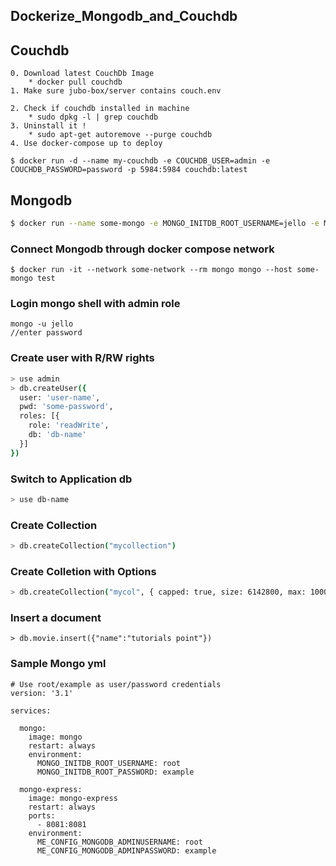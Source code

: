 ## Dockerize_Mongodb_and_Couchdb



## Couchdb

```
0. Download latest CouchDb Image
    * docker pull couchdb
1. Make sure jubo-box/server contains couch.env
    
2. Check if couchdb installed in machine
    * sudo dpkg -l | grep couchdb
3. Uninstall it !
    * sudo apt-get autoremove --purge couchdb
4. Use docker-compose up to deploy
```



```
$ docker run -d --name my-couchdb -e COUCHDB_USER=admin -e COUCHDB_PASSWORD=password -p 5984:5984 couchdb:latest
```

## Mongodb

```bash
$ docker run --name some-mongo -e MONGO_INITDB_ROOT_USERNAME=jello -e MONGO_INITDB_ROOT_PASSWORD=world -e MONGO_INITDB_DATABASE=testdb -d -p 27017:27017 mongo:latest --auth
```

### Connect Mongodb through docker compose network

```
$ docker run -it --network some-network --rm mongo mongo --host some-mongo test
```

### Login mongo shell with admin role 

```
mongo -u jello
//enter password
```

### Create user with R/RW rights 

```bash
> use admin
> db.createUser({
  user: 'user-name',
  pwd: 'some-password',
  roles: [{
    role: 'readWrite',
    db: 'db-name'
  }]
})
```

### Switch to Application db

```bash
> use db-name
```

### Create Collection

```bash
> db.createCollection("mycollection")
```

### Create Colletion with Options

```bash
> db.createCollection("mycol", { capped: true, size: 6142800, max: 10000 } )
```

### Insert a document

```
> db.movie.insert({"name":"tutorials point"})
```





### Sample Mongo yml

```
# Use root/example as user/password credentials
version: '3.1'

services:

  mongo:
    image: mongo
    restart: always
    environment:
      MONGO_INITDB_ROOT_USERNAME: root
      MONGO_INITDB_ROOT_PASSWORD: example

  mongo-express:
    image: mongo-express
    restart: always
    ports:
      - 8081:8081
    environment:
      ME_CONFIG_MONGODB_ADMINUSERNAME: root
      ME_CONFIG_MONGODB_ADMINPASSWORD: example
```









